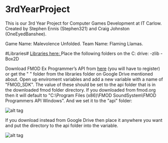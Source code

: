 # 3rdYearProject
This is our 3rd Year Project for Computer Games Development at IT Carlow. Created by Stephen Ennis (Stephen321) and Craig Johnston (OneEyedBanshee).

Game Name: Malevolence Unfolded.
Team Name: Flaming Llamas.


#Libraries#
[Libraries here: ](https://drive.google.com/folderview?id=0B9RF991BhZlzWlRGS1d5OHVVY1k&usp=sharing)
Place the following folders on the C: drive:
-zlib
-Box2D

Download FMOD Ex Programmer’s API from [here](http://www.fmod.org/download-previous-products/) (you will have to register) or get the " " folder from the libraries folder on Google Drive mentioned about.
Open up enviroment variables and add a new variable with a name of "FMOD_SDK".
The value of these should be set to the api folder that is in the downloaded fmod folder directory.
If you downloaded from fmod.org then it will default to "C:\Program Files (x86)\FMOD SoundSystem\FMOD Programmers API Windows". And we set it to the "api" folder:

![alt tag](http://puu.sh/lXwQK.png)

If you download instead from Google Drive then place it anywhere you want and put the directory to the api folder into the variable.

![alt tag](http://puu.sh/nj2vo.png)
